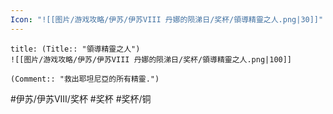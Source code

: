 ```yaml
---
Icon: "![[图片/游戏攻略/伊苏/伊苏VIII 丹娜的陨涕日/奖杯/領導精靈之人.png|30]]"
---
```

```ad-common-bronze-trophy
title: (Title:: "領導精靈之人")
![[图片/游戏攻略/伊苏/伊苏VIII 丹娜的陨涕日/奖杯/領導精靈之人.png|100]]

(Comment:: "救出耶坦尼亞的所有精靈.")
```

#伊苏/伊苏VIII/奖杯 #奖杯 #奖杯/铜
